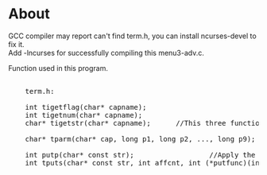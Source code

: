 # About

GCC compiler may report can't find term.h, you can install ncurses-devel to fix it.<br/>
Add -lncurses for successfully compiling this menu3-adv.c.<br/>

Function used in this program.<br/>
<pre class="brush:c ; gutter: ture">

	term.h:

	int tigetflag(char* capname);
	int tigetnum(char* capname);
	char* tigetstr(char* capname);		//This three function respectively return the bool value, number value and string value of terminfo's flags.

	char* tparm(char* cap, long p1, long p2, ..., long p9);		//This function provide modification of terminal's flag with numeric value.

	int putp(char* const str);					//Apply the parameter after the tparm's translation to the terminal.
	int tputs(char* const str, int affcnt, int (*putfunc)(int));	//Designed for the situation that stdout can't call terminal.
</pre>
